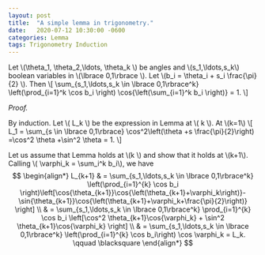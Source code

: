 ```yaml
---
layout: post
title:  "A simple lemma in trigonometry."
date:   2020-07-12 10:30:00 -0600
categories: Lemma
tags: Trigonometry Induction
---
```


Let \\(\theta_1, \theta_2,\ldots, \theta_k \\) be angles and \\(s_1,\ldots,s_k\\) boolean variables in \\(\lbrace 0,1\rbrace \\). Let \\(b_i = \theta_i + s_i \frac{\pi}{2} \\). Then
\\[ \sum_{s_1,\ldots,s_k \in \lbrace 0,1\rbrace^k} \left(\prod_{i=1}^k \cos b_i \right) \cos{\left(\sum_{i=1}^k b_i \right)} = 1. \\]

_Proof._

By induction. Let \\( L_k \\) be the expression in Lemma at \\( k \\). At \\(k=1\\)
\\[ L_1 = \sum_{s \in \lbrace 0,1\rbrace} \cos^2\left(\theta +s \frac{\pi}{2}\right) =\cos^2 \theta +\sin^2 \theta = 1.  \\]

Let us assume that Lemma holds at \\(k \\) and show that it holds at \\(k+1\\). Calling \\( \varphi_k = \sum_i^k b_i\\), we have
$$
\begin{align*}
L_{k+1} & = \sum_{s_1,\ldots,s_k \in \lbrace 0,1\rbrace^k} \left(\prod_{i=1}^{k} \cos b_i \right)\left[\cos{\theta_{k+1}}\cos{\left(\theta_{k+1}+\varphi_k\right)}-\sin{\theta_{k+1}}\cos{\left(\theta_{k+1}+\varphi_k+\frac{\pi}{2}\right)} \right] \\
& = \sum_{s_1,\ldots,s_k \in \lbrace 0,1\rbrace^k} \prod_{i=1}^{k} \cos b_i \left[\cos^2 \theta_{k+1}\cos{\varphi_k} + \sin^2 \theta_{k+1}\cos{\varphi_k}  \right] \\
& = \sum_{s_1,\ldots,s_k \in \lbrace 0,1\rbrace^k} \left(\prod_{i=1}^{k} \cos b_i\right) \cos \varphi_k = L_k. \qquad \blacksquare
\end{align*}
$$
